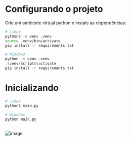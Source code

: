 # Configurando o projeto

Crie um ambiente virtual python e instale as dependências:

```bash
# Linux
python3 -m venv .venv
source .venv/bin/activate
pip install -r requirements.txt

# Windows
python -m venv .venv
.\venv\Scripts\activate
pip install -r requirements.txt
```

# Inicializando

```bash
# Linux
python3 main.py

# Windows
python main.py
```


##
![image](https://github.com/user-attachments/assets/567445ae-0034-4796-a3cf-b9b96d40b978)

